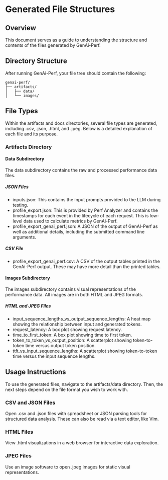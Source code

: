 <!--
Copyright (c) 2024, NVIDIA CORPORATION & AFFILIATES. All rights reserved.

Redistribution and use in source and binary forms, with or without
modification, are permitted provided that the following conditions
are met:
 * Redistributions of source code must retain the above copyright
   notice, this list of conditions and the following disclaimer.
 * Redistributions in binary form must reproduce the above copyright
   notice, this list of conditions and the following disclaimer in the
   documentation and/or other materials provided with the distribution.
 * Neither the name of NVIDIA CORPORATION nor the names of its
   contributors may be used to endorse or promote products derived
   from this software without specific prior written permission.

THIS SOFTWARE IS PROVIDED BY THE COPYRIGHT HOLDERS ``AS IS'' AND ANY
EXPRESS OR IMPLIED WARRANTIES, INCLUDING, BUT NOT LIMITED TO, THE
IMPLIED WARRANTIES OF MERCHANTABILITY AND FITNESS FOR A PARTICULAR
PURPOSE ARE DISCLAIMED.  IN NO EVENT SHALL THE COPYRIGHT OWNER OR
CONTRIBUTORS BE LIABLE FOR ANY DIRECT, INDIRECT, INCIDENTAL, SPECIAL,
EXEMPLARY, OR CONSEQUENTIAL DAMAGES (INCLUDING, BUT NOT LIMITED TO,
PROCUREMENT OF SUBSTITUTE GOODS OR SERVICES; LOSS OF USE, DATA, OR
PROFITS; OR BUSINESS INTERRUPTION) HOWEVER CAUSED AND ON ANY THEORY
OF LIABILITY, WHETHER IN CONTRACT, STRICT LIABILITY, OR TORT
(INCLUDING NEGLIGENCE OR OTHERWISE) ARISING IN ANY WAY OUT OF THE USE
OF THIS SOFTWARE, EVEN IF ADVISED OF THE POSSIBILITY OF SUCH DAMAGE.
-->

# Generated File Structures

## Overview

This document serves as a guide to understanding the structure and contents of
the files generated  by GenAi-Perf.

## Directory Structure

After running GenAi-Perf, your file tree should contain the following:

```
genai-perf/
├── artifacts/
│   ├── data/
│   └── images/
```

## File Types
Within the artifacts and docs directories, several file types are generated,
including .csv, .json, .html, and .jpeg. Below is a detailed
explanation of each file and its purpose.

### Artifacts Directory

#### Data Subdirectory

The data subdirectory contains the raw and processed performance data files.

##### JSON Files

- inputs.json: This contains the input prompts provided to the LLM during testing.
- profile_export.json: This is provided by Perf Analyzer and contains the timestamps
for each event in the lifecycle of each request. This is low-level data used to calculate
metrics by GenAi-Perf.
- profile_export_genai_perf.json: A JSON of the output of GenAI-Perf as well as
additional details, including the submitted command line arguments.

##### CSV File

- profile_export_genai_perf.csv: A CSV of the output tables printed
in the GenAi-Perf output. These may have more detail than the printed tables.

#### Images Subdirectory

The images subdirectory contains visual representations of the performance
data. All images are in both HTML and JPEG formats.

##### HTML and JPEG Files
- input_sequence_lengths_vs_output_sequence_lengths: A heat map showing the
relationship between input and generated tokens.
- request_latency: A box plot showing request latency.
- time_to_first_token: A box plot showing time to first token.
- token_to_token_vs_output_position: A scatterplot showing token-to-token
time versus output token position.
- ttft_vs_input_sequence_lengths: A scatterplot showing token-to-token time
versus the input sequence lengths.

## Usage Instructions

To use the generated files, navigate to the artifacts/data directory. Then,
the next steps depend on the file format you wish to work with.

### CSV and JSON Files
Open .csv and .json files with spreadsheet or JSON parsing tools for structured
data analysis. These can also be read via a text editor, like Vim.

### HTML Files

View .html visualizations in a web browser for interactive data exploration.

### JPEG Files

Use an image software to open .jpeg images for static visual representations.
